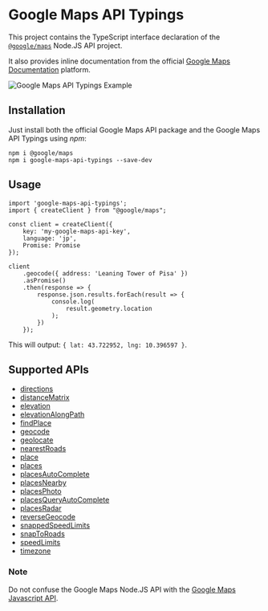 # Google Maps API Typings

This project contains the TypeScript interface declaration of the [`@google/maps`](https://github.com/googlemaps/google-maps-services-js) Node.JS API project.

It also provides inline documentation from the official [Google Maps Documentation](https://developers.google.com/maps/documentation/) platform.

![Google Maps API Typings Example](https://raw.githubusercontent.com/indrimuska/google-maps-api-typings/master/google-maps-api-typings.gif)

## Installation

Just install both the official Google Maps API package and the Google Maps API Typings using *npm*:

```
npm i @google/maps
npm i google-maps-api-typings --save-dev
```

## Usage

```
import 'google-maps-api-typings';
import { createClient } from "@google/maps";

const client = createClient({
    key: 'my-google-maps-api-key',
    language: 'jp',
    Promise: Promise
});

client
    .geocode({ address: 'Leaning Tower of Pisa' })
    .asPromise()
    .then(response => {
        response.json.results.forEach(result => {
            console.log(
                result.geometry.location
            );
        })
    });
```

This will output: `{ lat: 43.722952, lng: 10.396597 }`.

## Supported APIs

 - [directions](https://developers.google.com/maps/documentation/directions/intro)
 - [distanceMatrix](https://developers.google.com/maps/documentation/distance-matrix/intro)
 - [elevation](https://developers.google.com/maps/documentation/elevation/intro)
 - [elevationAlongPath](https://developers.google.com/maps/documentation/elevation/intro)
 - [findPlace](https://developers.google.com/places/web-service/search#FindPlaceRequests)
 - [geocode](https://developers.google.com/maps/documentation/geocoding/intro#GeocodingRequests)
 - [geolocate](https://developers.google.com/maps/documentation/geolocation/intro)
 - [nearestRoads](https://developers.google.com/maps/documentation/roads/nearest)
 - [place](https://developers.google.com/places/web-service/details)
 - [places](https://developers.google.com/places/web-service/search#TextSearchRequests)
 - [placesAutoComplete](https://developers.google.com/places/web-service/autocomplete)
 - [placesNearby](https://developers.google.com/places/web-service/search#PlaceSearchRequests)
 - [placesPhoto](https://developers.google.com/places/web-service/photos)
 - [placesQueryAutoComplete](https://developers.google.com/places/web-service/query)
 - [placesRadar](https://developers.google.com/places/web-service/search#RadarSearchRequests)
 - [reverseGeocode](https://developers.google.com/maps/documentation/geocoding/intro#ReverseGeocoding)
 - [snappedSpeedLimits](https://developers.google.com/maps/documentation/roads/speed-limits)
 - [snapToRoads](https://developers.google.com/maps/documentation/roads/snap)
 - [speedLimits](https://developers.google.com/maps/documentation/roads/speed-limits)
 - [timezone](https://developers.google.com/maps/documentation/timezone/intro)

### Note

Do not confuse the Google Maps Node.JS API with the [Google Maps Javascript API](https://developers.google.com/maps/documentation/javascript).